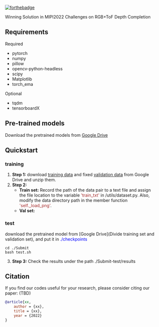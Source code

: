 [![forthebadge](https://img.shields.io/badge/PyTorch-1.10.1-orange.svg)](https://forthebadge.com)

Winning Solution in MIPI2022 Challenges on RGB+ToF Depth Completion

## Requirements  
Required 
* pytorch
* numpy
* pillow 
* opencv-python-headless 
* scipy    
* Matplotlib
* torch_ema

Optional
* tqdm 
* tensorboardX

## Pre-trained models
Download the pretrained models from [Google Drive]()

## Quickstart

### training

1. **Step 1:** download [training data](https://drive.google.com/file/d/1OkuUhlv5i5EIh5y7bgYTt_5ZRGF__1aT/view) and fixed [validation data](https://drive.google.com/file/d/1ki4oIJmY-AKPSg_T1214kb0Z_2g7ma8-/view?usp=sharing) from Google Drive and unzip them.
2. **Step 2:**
   - **Train set:** Record the path of the data pair to a text file and assign the file location to the variable <font color="brown">'train_txt'</font>  in /utils/dataset.py. Also, modify the data directory path in the member function <font color="brown">'self._load_png'</font>.
   - **Val set:** 


### test

download the pretrained model from [Google Drive](Divide training set and validation set), and put it in <font color="blue">./checkpoints</font>

```shell
cd ./Submit
bash test.sh
```

3. **Step 3:** Check the results under the path ./Submit-test/results

## Citation
If you find our codes useful for your research, please consider citing our paper:
(TBD)

```bibtex
@article{xx,
    author = {xx},
    title = {xx},
    year = {2022}
}
```
